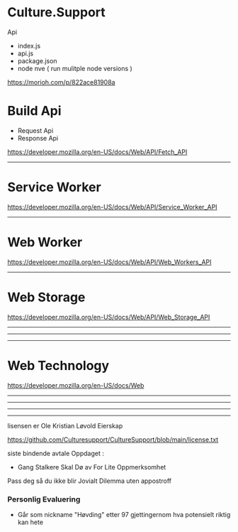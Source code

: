 # Culture.Support

Api

- index.js
- api.js
- package.json
- node nve ( run mulitple node versions )

https://morioh.com/p/822ace81908a

# Build Api


- Request Api
- Response Api



https://developer.mozilla.org/en-US/docs/Web/API/Fetch_API


-----------

# Service Worker

https://developer.mozilla.org/en-US/docs/Web/API/Service_Worker_API


-------

# Web Worker

https://developer.mozilla.org/en-US/docs/Web/API/Web_Workers_API


----------

# Web Storage


https://developer.mozilla.org/en-US/docs/Web/API/Web_Storage_API

-------
-------
--------

# Web Technology

https://developer.mozilla.org/en-US/docs/Web






--------
----------

----------
-------------

 lisensen er Ole Kristian Løvold Eierskap



https://github.com/Culturesupport/CultureSupport/blob/main/license.txt


siste bindende avtale Oppdaget :

- Gang Stalkere Skal Dø av For Lite Oppmerksomhet

Pass deg så du ikke blir Jovialt Dilemma uten appostroff


### Personlig Evaluering

- Går som nickname "Høvding" etter 97 gjettingernom hva potensielt riktig kan hete
